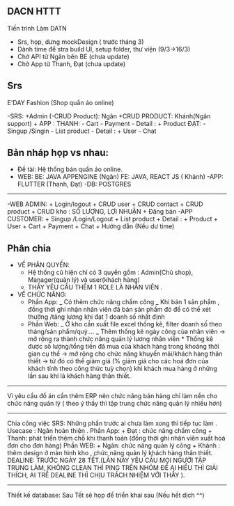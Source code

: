 ## DACN HTTT

Tiến trình Làm DATN

- Srs, họp, dưng mockDesign ( trước tháng 3)
- Dành time để stra build UI, setup folder, thư viện (9/3->16/3)
- Chờ API từ Ngân bên BE (chưa update)
- Chờ App từ Thanh, Đạt (chưa update)

## Srs

E'DAY Fashion (Shop quần áo online)

-SRS:
+Admin (-CRUD Product): Ngân
+CRUD PRODUCT: Khánh(Ngân support) + APP :
THANH: - Cart - Payment - Detail : + Product
ĐẠT: - Singup /Singin - List product - Detail : + User - Chat

## Bản nháp họp vs nhau:

- Đề tài: Hệ thống bán quần áo online.
- WEB: BE: JAVA APPENGINE (Ngân)
  FE: JAVA, REACT JS ( Khánh)
  -APP: FLUTTER (Thanh, Đạt)
  -DB: POSTGRES

---

-WEB ADMIN: + Login/logout + CRUD user + CRUD contact + CRUD product + CRUD kho : SỐ LƯỢNG, LỢI NHUẬN + Đăng bán
-APP CUSTOMER: + Singup /Login/Logout + List product + Detail : + Product + User + Cart + Payment + Chat + Hướng dẫn (Nếu dư time)

## Phân chia

- VỀ PHÂN QUYỀN:
  - Hệ thống cũ hiện chỉ có 3 quyền gồm : Admin(Chủ shop), Manager(quản lý) và user(khách hàng)
  - THẦY YÊU CẦU THÊM 1 ROLE LÀ NHÂN VIÊN .
- VỀ CHỨC NĂNG:
  - Phần App: _ Có thêm chức năng chấm công
    _ Khi bán 1 sản phẩm , đồng thời ghi nhận nhân viên đã bán sản phẩm đó để có thể xét thưởng /tăng lương khi đạt 1 doanh số nhất định
  - Phần Web: _ Ở kho cần xuất file excel thống kê, filter doanh số theo tháng/sản phẩm/quý....
    _ Thêm thống kê ngày công của nhân viên -> mở rộng ra thành chức năng quản lý lương nhân viên \* Thống kê được số lượng/tổng tiền đã mua của khách hàng trong khoảng thời gian cụ thể -> mở rộng cho chức năng khuyến mãi/khách hàng thân thiết
    -> từ đó có thể giảm giá (% giảm giá cho các hoá đơn của khách tính theo công thức tuỳ chọn) khi khách mua hàng ở những lần sau khi là khách hàng thân thiết.

---

Vì yêu cầu đồ án cần thêm ERP nên chức năng bán hàng chỉ làm nền cho chức năng quản lý
( theo ý thầy thì tập trung chức năng quản lý nhiều hơn)

---

Chia công việc SRS:
Những phần trước ai chưa làm xong thì tiếp tục làm .
Usecase : Ngân hoàn thiện .
Phần App: + Đạt : chức năng chấm công + Thanh: phát triển thêm chỗ khi thanh toán (đồng thời ghi nhân viên xuất hoá đơn cho đơn hàng)
Phần WEB: + Ngân: chức năng quản lý công + Khánh : thêm design ở màn hình kho , chức năng quản lý khách hàng thân thiết.
DEALINE: TRƯỚC NGÀY 28 TẾT.(LẦN NÀY YÊU CẦU MỌI NGƯỜI TẬP TRUNG LÀM, KHÔNG CLEAN THÌ PING TRÊN NHÓM ĐỂ AI HIỂU THÌ GIẢI THÍCH, AI TRỄ DEALINE THÌ CHỊU TRÁCH NHIỆM VỚI THẦY ).

---

Thiết kế database:
Sau Tết sẽ họp để triển khai sau (Nếu hết dịch ^^)
